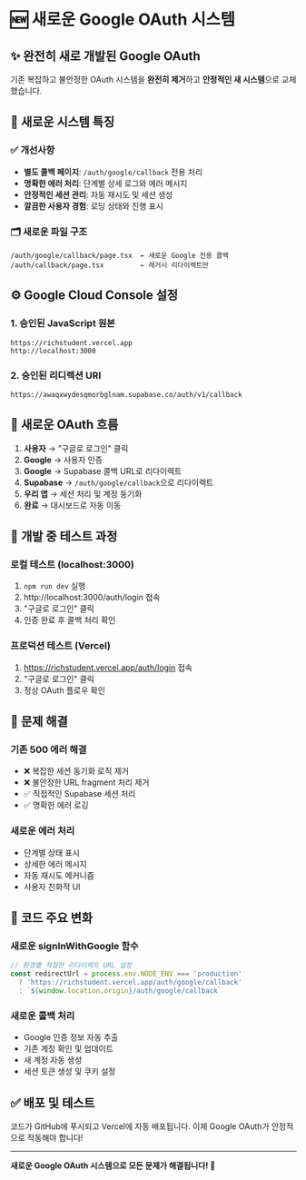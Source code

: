 # 🆕 새로운 Google OAuth 시스템

## ✨ 완전히 새로 개발된 Google OAuth

기존 복잡하고 불안정한 OAuth 시스템을 **완전히 제거**하고 **안정적인 새 시스템**으로 교체했습니다.

## 🔧 새로운 시스템 특징

### ✅ 개선사항
- **별도 콜백 페이지**: `/auth/google/callback` 전용 처리
- **명확한 에러 처리**: 단계별 상세 로그와 에러 메시지
- **안정적인 세션 관리**: 자동 재시도 및 세션 생성
- **깔끔한 사용자 경험**: 로딩 상태와 진행 표시

### 🗂️ 새로운 파일 구조
```
/auth/google/callback/page.tsx  ← 새로운 Google 전용 콜백
/auth/callback/page.tsx         ← 레거시 리다이렉트만
```

## ⚙️ Google Cloud Console 설정

### 1. 승인된 JavaScript 원본
```
https://richstudent.vercel.app
http://localhost:3000
```

### 2. 승인된 리디렉션 URI
```
https://awaqxwydesqmorbglnam.supabase.co/auth/v1/callback
```

## 🔄 새로운 OAuth 흐름

1. **사용자** → "구글로 로그인" 클릭
2. **Google** → 사용자 인증
3. **Google** → Supabase 콜백 URL로 리다이렉트
4. **Supabase** → `/auth/google/callback`으로 리다이렉트
5. **우리 앱** → 세션 처리 및 계정 동기화
6. **완료** → 대시보드로 자동 이동

## 🧪 개발 중 테스트 과정

### 로컬 테스트 (localhost:3000)
1. `npm run dev` 실행
2. http://localhost:3000/auth/login 접속
3. "구글로 로그인" 클릭
4. 인증 완료 후 콜백 처리 확인

### 프로덕션 테스트 (Vercel)
1. https://richstudent.vercel.app/auth/login 접속
2. "구글로 로그인" 클릭
3. 정상 OAuth 플로우 확인

## 🐛 문제 해결

### 기존 500 에러 해결
- ❌ 복잡한 세션 동기화 로직 제거
- ❌ 불안정한 URL fragment 처리 제거
- ✅ 직접적인 Supabase 세션 처리
- ✅ 명확한 에러 로깅

### 새로운 에러 처리
- 단계별 상태 표시
- 상세한 에러 메시지
- 자동 재시도 메커니즘
- 사용자 친화적 UI

## 📝 코드 주요 변화

### 새로운 signInWithGoogle 함수
```typescript
// 환경별 적절한 리다이렉트 URL 설정
const redirectUrl = process.env.NODE_ENV === 'production' 
  ? 'https://richstudent.vercel.app/auth/google/callback'
  : `${window.location.origin}/auth/google/callback`
```

### 새로운 콜백 처리
- Google 인증 정보 자동 추출
- 기존 계정 확인 및 업데이트
- 새 계정 자동 생성
- 세션 토큰 생성 및 쿠키 설정

## ✅ 배포 및 테스트

코드가 GitHub에 푸시되고 Vercel에 자동 배포됩니다. 
이제 Google OAuth가 안정적으로 작동해야 합니다!

---

**새로운 Google OAuth 시스템으로 모든 문제가 해결됩니다! 🎉**